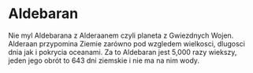 # Aldebaran

Nie myl Aldebarana z Alderaanem czyli planeta z Gwiezdnych Wojen. Alderaan
przypomina Ziemie zarówno pod wzgledem wielkosci, dlugosci dnia jak i pokrycia
oceanami. Za to Aldebaran jest 5,000 razy wiekszy, jeden jego obrót to 643 dni
ziemskie i nie ma na nim wody.
